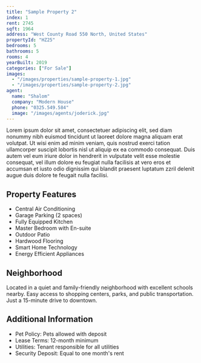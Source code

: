 ```yaml
---
title: "Sample Property 2"
index: 1
rent: 2745
sqft: 1964
address: "West County Road 550 North, United States"
propertyId: "HZ25"
bedrooms: 5
bathrooms: 5
rooms: 4
yearBuilt: 2019
categories: ["For Sale"]
images:
  - "/images/properties/sample-property-1.jpg"
  - "/images/properties/sample-property-2.jpg"
agent:
  name: "Shalom"
  company: "Modern House"
  phone: "0325.549.584"
  image: "/images/agents/joderick.jpg"
---
```


Lorem ipsum dolor sit amet, consectetuer adipiscing elit, sed diam nonummy nibh euismod tincidunt ut laoreet dolore magna aliquam erat volutpat. Ut wisi enim ad minim veniam, quis nostrud exerci tation ullamcorper suscipit lobortis nisl ut aliquip ex ea commodo consequat. Duis autem vel eum iriure dolor in hendrerit in vulputate velit esse molestie consequat, vel illum dolore eu feugiat nulla facilisis at vero eros et accumsan et iusto odio dignissim qui blandit praesent luptatum zzril delenit augue duis dolore te feugait nulla facilisi.

## Property Features

- Central Air Conditioning
- Garage Parking (2 spaces)
- Fully Equipped Kitchen
- Master Bedroom with En-suite
- Outdoor Patio
- Hardwood Flooring
- Smart Home Technology
- Energy Efficient Appliances

## Neighborhood

Located in a quiet and family-friendly neighborhood with excellent schools nearby. Easy access to shopping centers, parks, and public transportation. Just a 15-minute drive to downtown.

## Additional Information

- Pet Policy: Pets allowed with deposit
- Lease Terms: 12-month minimum
- Utilities: Tenant responsible for all utilities
- Security Deposit: Equal to one month's rent
